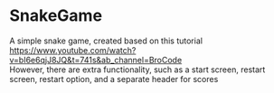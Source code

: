 # SnakeGame  

A simple snake game, created based on this tutorial https://www.youtube.com/watch?v=bI6e6qjJ8JQ&t=741s&ab_channel=BroCode  
However, there are extra functionality, such as a start screen, restart screen, restart option, and a separate header for scores
